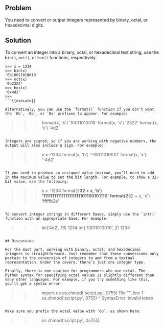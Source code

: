 ## Problem

You need to convert or output integers represented by binary, octal, or hexadecimal digits.

## Solution

To convert an integer into a binary, octal, or hexadecimal text string, use the `bin()`, `oct()`, or `hex()` functions, respectively:

```
>>> x = 1234
>>> bin(x)
'0b10011010010'
>>> oct(x)
'0o2322'
>>> hex(x)
'0x4d2'
>>>
```{{execute}}

Alternatively, you can use the `format()` function if you don’t want the `0b`, `0o`, or `0x` prefixes to appear. For example:

```
>>> format(x, 'b')
'10011010010'
>>> format(x, 'o')
'2322'
>>> format(x, 'x')
'4d2'
>>>
```{{execute}}

Integers are signed, so if you are working with negative numbers, the output will also include a sign. For example:

```
>>> x = -1234
>>> format(x, 'b')
'-10011010010'
>>> format(x, 'x')
'-4d2'
>>>
```{{execute}}

If you need to produce an unsigned value instead, you’ll need to add in the maximum value to set the bit length. For example, to show a 32-bit value, use the following:

```
>>> x = -1234
>>> format(2**32 + x, 'b')
'11111111111111111111101100101110'
>>> format(2**32 + x, 'x')
'fffffb2e'
>>>
```{{execute}}

To convert integer strings in different bases, simply use the `int()` function with an appropriate base. For example:

```
>>> int('4d2', 16)
1234
>>> int('10011010010', 2)
1234
>>>
```{{execute}}

## Discussion

For the most part, working with binary, octal, and hexadecimal integers is straightforward. Just remember that these conversions only pertain to the conversion of integers to and from a textual representation. Under the covers, there’s just one integer type.

Finally, there is one caution for programmers who use octal. The Python syntax for specifying octal values is slightly different than many other languages. For example, if you try something like this, you’ll get a syntax error:

```
>>> import os
>>> os.chmod('script.py', 0755)
  File "<stdin>", line 1
    os.chmod('script.py', 0755)
                           ^
SyntaxError: invalid token
>>>
```{{execute}}

Make sure you prefix the octal value with `0o`, as shown here:

```
>>> os.chmod('script.py', 0o755)
>>>
```{{execute}}